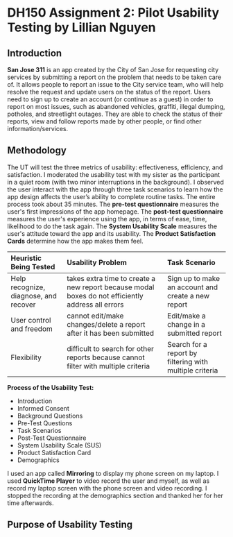 # DH150 Assignment 2: Pilot Usability Testing by Lillian Nguyen

## Introduction

**San Jose 311** is an app created by the City of San Jose for requesting city services by submitting a report on the problem that needs to be taken care of. It allows people to report an issue to the City service team, who will help resolve the request and update users on the status of the report. Users need to sign up to create an account (or continue as a guest) in order to report on most issues, such as abandoned vehicles, graffiti, illegal dumping, potholes, and streetlight outages. They are able to check the status of their reports, view and follow reports made by other people, or find other information/services. 

## Methodology

The UT will test the three metrics of usability: effectiveness, efficiency, and satisfaction. I moderated the usability test with my sister as the participant in a quiet room (with two minor interruptions in the background). I observed the user interact with the app through three task scenarios to learn how the app design affects the user’s ability to complete routine tasks. The entire process took about 35 minutes. The **pre-test questionnaire** measures the user's first impressions of the app homepage. The **post-test questionnaire** measures the user's experience using the app, in terms of ease, time, likelihood to do the task again. The **System Usability Scale** measures the user's attitude toward the app and its usability. The **Product Satisfaction Cards** determine how the app makes them feel.

Heuristic Being Tested | Usability Problem  | Task Scenario  |
:--- | :--- | :--- |
Help recognize, diagnose, and recover  | takes extra time to create a new report because modal boxes do not efficiently address all errors  | Sign up to make an account and create a new report  | 
User control and  freedom  | cannot edit/make changes/delete a report after it has been submitted  | Edit/make a change in a submitted report  |
Flexibility  | difficult to search for other reports because cannot filter with multiple criteria  | Search for a report by filtering with multiple criteria  |


**Process of the Usability Test:**
* Introduction
* Informed Consent
* Background Questions
* Pre-Test Questions
* Task Scenarios 
* Post-Test Questionnaire
* System Usability Scale (SUS)
* Product Satisfaction Card
* Demographics

I used an app called **Mirroring** to display my phone screen on my laptop. I used **QuickTime Player** to video record the user and myself, as well as record my laptop screen with the phone screen and video recording. I stopped the recording at the demographics section and thanked her for her time afterwards.

## Purpose of Usability Testing

